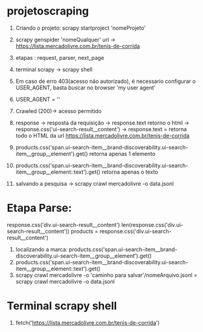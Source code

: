 # projetoscraping
1. Criando o projeto: scrapy startproject 'nomeProjeto'
2. scrapy  genspider 'nomeQualquer' url -> https://lista.mercadolivre.com.br/tenis-de-corrida
3. etapas : request, parser, next_page
4. terminal scrapy -> scrapy shell
5. Em caso de erro 403(acesso não autorizado), é necessario configurar o USER_AGENT, basta buscar no browser 'my user agent'
6. USER_AGENT = ''
7. Crawled (200)-> acesso permitido
8. response -> resposta da requisição -> response.text retorno o html  -> response.css('ui-search-result__content')
-> response.text = retorna todo o HTML da url https://lista.mercadolivre.com.br/tenis-de-corrida

9. products.css('span.ui-search-item__brand-discoverability.ui-search-item__group__element').get() retorna apenas 1 elemento
10. products.css('span.ui-search-item__brand-discoverability.ui-search-item__group__element::text').get() retorna apenas o texto 
11. salvando a pesquisa -> scrapy crawl mercadolivre -o data.jsonl

# Etapa Parse:
response.css('div.ui-search-result__content')
len(response.css('div.ui-search-result__content'))
products = response.css('div.ui-search-result__content')
1. localizando a marca: products.css('span.ui-search-item__brand-discoverability.ui-search-item__group__element').get()
2. products.css('span.ui-search-item__brand-discoverability.ui-search-item__group__element::text').get()
3. scrapy crawl mercadolivre -o 'caminho para salvar'/nomeArquivo.jsonl = scrapy crawl mercadolivre -o data.jsonl

# Terminal scrapy shell
1. fetch('https://lista.mercadolivre.com.br/tenis-de-corrida')